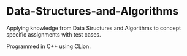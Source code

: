 # Data-Structures-and-Algorithms

Applying knowledge from Data Structures and Algorithms to concept specific assignments with test cases.

Programmed in C++ using CLion.

